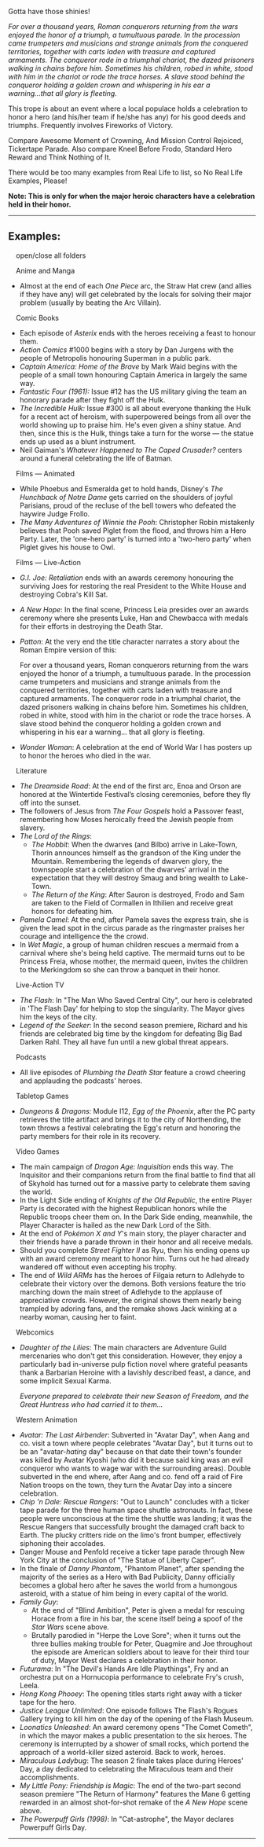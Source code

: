 Gotta have those shinies!

_For over a thousand years, Roman conquerors returning from the wars enjoyed the honor of a triumph, a tumultuous parade. In the procession came trumpeters and musicians and strange animals from the conquered territories, together with carts laden with treasure and captured armaments. The conqueror rode in a triumphal chariot, the dazed prisoners walking in chains before him. Sometimes his children, robed in white, stood with him in the chariot or rode the trace horses. A slave stood behind the conqueror holding a golden crown and whispering in his ear a warning...that all glory is fleeting._

This trope is about an event where a local populace holds a celebration to honor a hero (and his/her team if he/she has any) for his good deeds and triumphs. Frequently involves Fireworks of Victory.

Compare Awesome Moment of Crowning, And Mission Control Rejoiced, Tickertape Parade. Also compare Kneel Before Frodo, Standard Hero Reward and Think Nothing of It.

There would be too many examples from Real Life to list, so No Real Life Examples, Please!

**Note: This is only for when the major heroic characters have a celebration held in their honor.**

___

## Examples:

    open/close all folders 

    Anime and Manga 

-   Almost at the end of each _One Piece_ arc, the Straw Hat crew (and allies if they have any) will get celebrated by the locals for solving their major problem (usually by beating the Arc Villain).

    Comic Books 

-   Each episode of _Asterix_ ends with the heroes receiving a feast to honour them.
-   _Action Comics_ #1000 begins with a story by Dan Jurgens with the people of Metropolis honouring Superman in a public park.
-   _Captain America: Home of the Brave_ by Mark Waid begins with the people of a small town honouring Captain America in largely the same way.
-   _Fantastic Four (1961):_ Issue #12 has the US military giving the team an honorary parade after they fight off the Hulk.
-   _The Incredible Hulk:_ Issue #300 is all about everyone thanking the Hulk for a recent act of heroism, with superpowered beings from all over the world showing up to praise him. He's even given a shiny statue. And then, since this is the Hulk, things take a turn for the worse — the statue ends up used as a blunt instrument.
-   Neil Gaiman's _Whatever Happened to The Caped Crusader?_ centers around a funeral celebrating the life of Batman.

    Films — Animated 

-   While Phoebus and Esmeralda get to hold hands, Disney's _The Hunchback of Notre Dame_ gets carried on the shoulders of joyful Parisians, proud of the recluse of the bell towers who defeated the haywire Judge Frollo.
-   _The Many Adventures of Winnie the Pooh_: Christopher Robin mistakenly believes that Pooh saved Piglet from the flood, and throws him a Hero Party. Later, the 'one-hero party' is turned into a 'two-hero party' when Piglet gives his house to Owl.

    Films — Live-Action 

-   _G.I. Joe: Retaliation_ ends with an awards ceremony honouring the surviving Joes for restoring the real President to the White House and destroying Cobra's Kill Sat.
-   _A New Hope_: In the final scene, Princess Leia presides over an awards ceremony where she presents Luke, Han and Chewbacca with medals for their efforts in destroying the Death Star.
-   _Patton_: At the very end the title character narrates a story about the Roman Empire version of this:
    
    For over a thousand years, Roman conquerors returning from the wars enjoyed the honor of a triumph, a tumultuous parade. In the procession came trumpeters and musicians and strange animals from the conquered territories, together with carts laden with treasure and captured armaments. The conqueror rode in a triumphal chariot, the dazed prisoners walking in chains before him. Sometimes his children, robed in white, stood with him in the chariot or rode the trace horses. A slave stood behind the conqueror holding a golden crown and whispering in his ear a warning... that all glory is fleeting.
    
-   _Wonder Woman_: A celebration at the end of World War I has posters up to honor the heroes who died in the war.

    Literature 

-   _The Dreamside Road_: At the end of the first arc, Enoa and Orson are honored at the Wintertide Festival’s closing ceremonies, before they fly off into the sunset.
-   The followers of Jesus from _The Four Gospels_ hold a Passover feast, remembering how Moses heroically freed the Jewish people from slavery.
-   _The Lord of the Rings_:
    -   _The Hobbit_: When the dwarves (and Bilbo) arrive in Lake-Town, Thorin announces himself as the grandson of the King under the Mountain. Remembering the legends of dwarven glory, the townspeople start a celebration of the dwarves' arrival in the expectation that they will destroy Smaug and bring wealth to Lake-Town.
    -   _The Return of the King_: After Sauron is destroyed, Frodo and Sam are taken to the Field of Cormallen in Ithilien and receive great honors for defeating him.
-   _Pamela Camel_: At the end, after Pamela saves the express train, she is given the lead spot in the circus parade as the ringmaster praises her courage and intelligence the the crowd.
-   In _Wet Magic_, a group of human children rescues a mermaid from a carnival where she's being held captive. The mermaid turns out to be Princess Freia, whose mother, the mermaid queen, invites the children to the Merkingdom so she can throw a banquet in their honor.

    Live-Action TV 

-   _The Flash_: In "The Man Who Saved Central City", our hero is celebrated in 'The Flash Day' for helping to stop the singularity. The Mayor gives him the keys of the city.
-   _Legend of the Seeker_: In the second season premiere, Richard and his friends are celebrated big time by the kingdom for defeating Big Bad Darken Rahl. They all have fun until a new global threat appears.

    Podcasts 

-   All live episodes of _Plumbing the Death Star_ feature a crowd cheering and applauding the podcasts' heroes.

    Tabletop Games 

-   _Dungeons & Dragons_: Module I12, _Egg of the Phoenix_, after the PC party retrieves the title artifact and brings it to the city of Northending, the town throws a festival celebrating the Egg's return and honoring the party members for their role in its recovery.

    Video Games 

-   The main campaign of _Dragon Age: Inquisition_ ends this way. The Inquisitor and their companions return from the final battle to find that all of Skyhold has turned out for a massive party to celebrate them saving the world.
-   In the Light Side ending of _Knights of the Old Republic_, the entire Player Party is decorated with the highest Republican honors while the Republic troops cheer them on. In the Dark Side ending, meanwhile, the Player Character is hailed as the new Dark Lord of the Sith.
-   At the end of _Pokémon X and Y_'s main story, the player character and their friends have a parade thrown in their honor and all receive medals.
-   Should you complete _Street Fighter II_ as Ryu, then his ending opens up with an award ceremony meant to honor him. Turns out he had already wandered off without even accepting his trophy.
-   The end of _Wild ARMs_ has the heroes of Filgaia return to Adlehyde to celebrate their victory over the demons. Both versions feature the trio marching down the main street of Adlehyde to the applause of appreciative crowds. However, the original shows them nearly being trampled by adoring fans, and the remake shows Jack winking at a nearby woman, causing her to faint.

    Webcomics 

-   _Daughter of the Lilies_: The main characters are Adventure Guild mercenaries who don't get this consideration. However, they enjoy a particularly bad in-universe pulp fiction novel where grateful peasants thank a Barbarian Heroine with a lavishly described feast, a dance, and some implicit Sexual Karma.
    
    _Everyone prepared to celebrate their new Season of Freedom, and the Great Huntress who had carried it to them..._
    

    Western Animation 

-   _Avatar: The Last Airbender_: Subverted in "Avatar Day", when Aang and co. visit a town where people celebrates "Avatar Day", but it turns out to be an "avatar-_hating_ day" because on that date their town's founder was killed by Avatar Kyoshi (who did it because said king was an evil conqueror who wants to wage war with the surrounding areas). Double subverted in the end where, after Aang and co. fend off a raid of Fire Nation troops on the town, they turn the Avatar Day into a sincere celebration.
-   _Chip 'n Dale: Rescue Rangers_: "Out to Launch" concludes with a ticker tape parade for the three human space shuttle astronauts. In fact, these people were unconscious at the time the shuttle was landing; it was the Rescue Rangers that successfully brought the damaged craft back to Earth. The plucky critters ride on the limo's front bumper, effectively siphoning their accolades.
-   Danger Mouse and Penfold receive a ticker tape parade through New York City at the conclusion of "The Statue of Liberty Caper".
-   In the finale of _Danny Phantom_, "Phantom Planet", after spending the majority of the series as a Hero with Bad Publicity, Danny officially becomes a global hero after he saves the world from a humongous asteroid, with a statue of him being in every capital of the world.
-   _Family Guy_:
    -   At the end of "Blind Ambition", Peter is given a medal for rescuing Horace from a fire in his bar, the scene itself being a spoof of the _Star Wars_ scene above.
    -   Brutally parodied in "Herpe the Love Sore"; when it turns out the three bullies making trouble for Peter, Quagmire and Joe throughout the episode are American soldiers about to leave for their third tour of duty, Mayor West declares a celebration in their honor.
-   _Futurama_: In "The Devil's Hands Are Idle Playthings", Fry and an orchestra put on a Hornucopia performance to celebrate Fry's crush, Leela.
-   _Hong Kong Phooey_: The opening titles starts right away with a ticker tape for the hero.
-   _Justice League Unlimited_: One episode follows The Flash's Rogues Gallery trying to kill him on the day of the opening of the Flash Museum.
-   _Loonatics Unleashed_: An award ceremony opens "The Comet Cometh", in which the mayor makes a public presentation to the six heroes. The ceremony is interrupted by a shower of small rocks, which portend the approach of a world-killer sized asteroid. Back to work, heroes.
-   _Miraculous Ladybug_: The season 2 finale takes place during Heroes' Day, a day dedicated to celebrating the Miraculous team and their accomplishments.
-   _My Little Pony: Friendship is Magic_: The end of the two-part second season premiere "The Return of Harmony" features the Mane 6 getting rewarded in an almost shot-for-shot remake of the _A New Hope_ scene above.
-   _The Powerpuff Girls (1998)_: In "Cat-astrophe", the Mayor declares Powerpuff Girls Day.

___